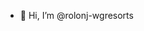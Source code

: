 - 👋 Hi, I’m @rolonj-wgresorts


<!---
rolonj-wgresorts/rolonj-wgresorts is a ✨ special ✨ repository because its `README.md` (this file) appears on your GitHub profile.
You can click the Preview link to take a look at your changes.
--->
